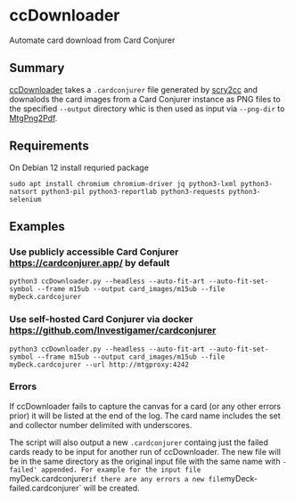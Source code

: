 # ccDownloader
Automate card download from Card Conjurer

## Summary
[ccDownloader](https://github.com/matthewddunlap/ccDownloader) takes a `.cardconjurer` file generated by [scry2cc](https://github.com/matthewddunlap/scry2cc) and downalods the card images from a Card Conjurer instance as PNG files to the specified `--output` directory whic is then used as input via `--png-dir` to [MtgPng2Pdf](https://github.com/matthewddunlap/MtgPng2Pdf).

## Requirements
On Debian 12 install requried package
```
sudo apt install chromium chromium-driver jq python3-lxml python3-natsort python3-pil python3-reportlab python3-requests python3-selenium
```

## Examples
### Use publicly accessible Card Conjurer https://cardconjurer.app/ by default
```
python3 ccDownloader.py --headless --auto-fit-art --auto-fit-set-symbol --frame m15ub --output card_images/m15ub --file myDeck.cardcojurer
```

### Use self-hosted Card Conjurer via docker https://github.com/Investigamer/cardconjurer
```
python3 ccDownloader.py --headless --auto-fit-art --auto-fit-set-symbol --frame m15ub --output card_images/m15ub --file myDeck.cardcojurer --url http://mtgproxy:4242
```

### Errors
If ccDownloader fails to capture the canvas for a card (or any other errors prior) it will be listed at the end of the log.  The card name includes the set and collector number delimited with underscores.

The script will also output a new `.cardconjurer` containg just the failed cards ready to be input for another run of ccDownloader. The new file will be in the same directory as the original input file with the same name with `-failed' appended. For example for the input file `myDeck.cardconjurer` if there are any errors a new file `myDeck-failed.cardconjurer` will be created.

